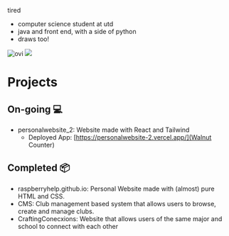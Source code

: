 tired

- computer science student at utd
- java and front end, with a side of python
- draws too!

<img src="https://github-readme-stats.vercel.app/api/top-langs?username=raspberryhelp&show_icons=true&locale=en&layout=compact&theme=chartreuse-dark" alt="ovi" />
<img src="http://estruyf-github.azurewebsites.net/api/VisitorHit?user=raspberryhelp&repo=raspberryhelp&countColorcountColor&countColor=%237B1E7B"/>


# Projects

## On-going 💻
- personalwebsite_2: Website made with React and Tailwind
    - Deployed App: [https://personalwebsite-2.vercel.app/](Walnut Counter)

## Completed 📦
- raspberryhelp.github.io: Personal Website made with (almost) pure HTML and CSS.
- CMS: Club management based system that allows users to browse, create and manage clubs.
- CraftingConecxions: Website that allows users of the same major and school to connect with each other 
